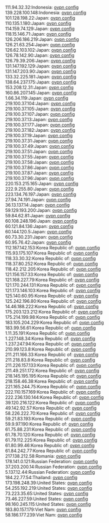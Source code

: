 111.94.32.32:Indonesia: [ovpn config](vpn/111_94_32_32.ovpn)  
139.228.100.148:Indonesia: [ovpn config](vpn/139_228_100_148.ovpn)  
101.128.198.22:Japan: [ovpn config](vpn/101_128_198_22.ovpn)  
110.135.1.180:Japan: [ovpn config](vpn/110_135_1_180.ovpn)  
114.159.74.129:Japan: [ovpn config](vpn/114_159_74_129.ovpn)  
118.15.146.71:Japan: [ovpn config](vpn/118_15_146_71.ovpn)  
126.206.186.219:Japan: [ovpn config](vpn/126_206_186_219.ovpn)  
126.21.63.254:Japan: [ovpn config](vpn/126_21_63_254.ovpn)  
126.62.103.102:Japan: [ovpn config](vpn/126_62_103_102.ovpn)  
126.78.142.90:Japan: [ovpn config](vpn/126_78_142_90.ovpn)  
126.79.39.206:Japan: [ovpn config](vpn/126_79_39_206.ovpn)  
131.147.192.129:Japan: [ovpn config](vpn/131_147_192_129.ovpn)  
131.147.203.90:Japan: [ovpn config](vpn/131_147_203_90.ovpn)  
133.32.225.181:Japan: [ovpn config](vpn/133_32_225_181.ovpn)  
138.64.237.175:Japan: [ovpn config](vpn/138_64_237_175.ovpn)  
153.208.12.31:Japan: [ovpn config](vpn/153_208_12_31.ovpn)  
160.86.207.145:Japan: [ovpn config](vpn/160_86_207_145.ovpn)  
1.66.34.119:Japan: [ovpn config](vpn/1_66_34_119.ovpn)  
219.100.37.104:Japan: [ovpn config](vpn/219_100_37_104.ovpn)  
219.100.37.105:Japan: [ovpn config](vpn/219_100_37_105.ovpn)  
219.100.37.107:Japan: [ovpn config](vpn/219_100_37_107.ovpn)  
219.100.37.13:Japan: [ovpn config](vpn/219_100_37_13.ovpn)  
219.100.37.177:Japan: [ovpn config](vpn/219_100_37_177.ovpn)  
219.100.37.182:Japan: [ovpn config](vpn/219_100_37_182.ovpn)  
219.100.37.19:Japan: [ovpn config](vpn/219_100_37_19.ovpn)  
219.100.37.31:Japan: [ovpn config](vpn/219_100_37_31.ovpn)  
219.100.37.49:Japan: [ovpn config](vpn/219_100_37_49.ovpn)  
219.100.37.51:Japan: [ovpn config](vpn/219_100_37_51.ovpn)  
219.100.37.55:Japan: [ovpn config](vpn/219_100_37_55.ovpn)  
219.100.37.58:Japan: [ovpn config](vpn/219_100_37_58.ovpn)  
219.100.37.86:Japan: [ovpn config](vpn/219_100_37_86.ovpn)  
219.100.37.87:Japan: [ovpn config](vpn/219_100_37_87.ovpn)  
219.100.37.96:Japan: [ovpn config](vpn/219_100_37_96.ovpn)  
220.153.215.165:Japan: [ovpn config](vpn/220_153_215_165.ovpn)  
222.9.255.80:Japan: [ovpn config](vpn/222_9_255_80.ovpn)  
223.134.76.197:Japan: [ovpn config](vpn/223_134_76_197.ovpn)  
27.94.74.191:Japan: [ovpn config](vpn/27_94_74_191.ovpn)  
36.13.137.14:Japan: [ovpn config](vpn/36_13_137_14.ovpn)  
59.129.193.200:Japan: [ovpn config](vpn/59_129_193_200.ovpn)  
59.84.62.81:Japan: [ovpn config](vpn/59_84_62_81.ovpn)  
60.108.248.196:Japan: [ovpn config](vpn/60_108_248_196.ovpn)  
60.121.84.136:Japan: [ovpn config](vpn/60_121_84_136.ovpn)  
60.144.120.5:Japan: [ovpn config](vpn/60_144_120_5.ovpn)  
60.73.30.231:Japan: [ovpn config](vpn/60_73_30_231.ovpn)  
60.95.76.42:Japan: [ovpn config](vpn/60_95_76_42.ovpn)  
112.187.142.153:Korea Republic of: [ovpn config](vpn/112_187_142_153.ovpn)  
115.93.175.107:Korea Republic of: [ovpn config](vpn/115_93_175_107.ovpn)  
118.33.30.32:Korea Republic of: [ovpn config](vpn/118_33_30_32.ovpn)  
118.37.80.252:Korea Republic of: [ovpn config](vpn/118_37_80_252.ovpn)  
118.42.212.205:Korea Republic of: [ovpn config](vpn/118_42_212_205.ovpn)  
121.156.157.33:Korea Republic of: [ovpn config](vpn/121_156_157_33.ovpn)  
121.168.227.79:Korea Republic of: [ovpn config](vpn/121_168_227_79.ovpn)  
121.170.244.131:Korea Republic of: [ovpn config](vpn/121_170_244_131.ovpn)  
121.173.146.103:Korea Republic of: [ovpn config](vpn/121_173_146_103.ovpn)  
125.140.60.95:Korea Republic of: [ovpn config](vpn/125_140_60_95.ovpn)  
125.242.196.80:Korea Republic of: [ovpn config](vpn/125_242_196_80.ovpn)  
14.46.188.222:Korea Republic of: [ovpn config](vpn/14_46_188_222.ovpn)  
175.203.123.212:Korea Republic of: [ovpn config](vpn/175_203_123_212.ovpn)  
175.214.199.98:Korea Republic of: [ovpn config](vpn/175_214_199_98.ovpn)  
183.105.204.229:Korea Republic of: [ovpn config](vpn/183_105_204_229.ovpn)  
183.99.56.61:Korea Republic of: [ovpn config](vpn/183_99_56_61.ovpn)  
1.11.35.191:Korea Republic of: [ovpn config](vpn/1_11_35_191.ovpn)  
1.227.148.34:Korea Republic of: [ovpn config](vpn/1_227_148_34.ovpn)  
1.237.247.94:Korea Republic of: [ovpn config](vpn/1_237_247_94.ovpn)  
210.99.123.8:Korea Republic of: [ovpn config](vpn/210_99_123_8.ovpn)  
211.211.166.33:Korea Republic of: [ovpn config](vpn/211_211_166_33.ovpn)  
211.218.83.8:Korea Republic of: [ovpn config](vpn/211_218_83_8.ovpn)  
211.226.157.133:Korea Republic of: [ovpn config](vpn/211_226_157_133.ovpn)  
211.49.251.172:Korea Republic of: [ovpn config](vpn/211_49_251_172.ovpn)  
218.145.195.195:Korea Republic of: [ovpn config](vpn/218_145_195_195.ovpn)  
218.158.46.38:Korea Republic of: [ovpn config](vpn/218_158_46_38.ovpn)  
221.165.244.75:Korea Republic of: [ovpn config](vpn/221_165_244_75.ovpn)  
222.110.157.169:Korea Republic of: [ovpn config](vpn/222_110_157_169.ovpn)  
222.236.130.144:Korea Republic of: [ovpn config](vpn/222_236_130_144.ovpn)  
39.120.216.122:Korea Republic of: [ovpn config](vpn/39_120_216_122.ovpn)  
49.142.92.57:Korea Republic of: [ovpn config](vpn/49_142_92_57.ovpn)  
58.226.222.70:Korea Republic of: [ovpn config](vpn/58_226_222_70.ovpn)  
59.21.83.193:Korea Republic of: [ovpn config](vpn/59_21_83_193.ovpn)  
59.9.97.190:Korea Republic of: [ovpn config](vpn/59_9_97_190.ovpn)  
61.75.88.231:Korea Republic of: [ovpn config](vpn/61_75_88_231.ovpn)  
61.78.70.120:Korea Republic of: [ovpn config](vpn/61_78_70_120.ovpn)  
61.79.112.225:Korea Republic of: [ovpn config](vpn/61_79_112_225.ovpn)  
61.80.99.46:Korea Republic of: [ovpn config](vpn/61_80_99_46.ovpn)  
61.84.242.77:Korea Republic of: [ovpn config](vpn/61_84_242_77.ovpn)  
217.138.212.58:Romania: [ovpn config](vpn/217_138_212_58.ovpn)  
178.141.0.121:Russian Federation: [ovpn config](vpn/178_141_0_121.ovpn)  
37.203.200.14:Russian Federation: [ovpn config](vpn/37_203_200_14.ovpn)  
5.137.12.44:Russian Federation: [ovpn config](vpn/5_137_12_44.ovpn)  
184.22.77.54:Thailand: [ovpn config](vpn/184_22_77_54.ovpn)  
173.198.248.39:United States: [ovpn config](vpn/173_198_248_39.ovpn)  
54.255.192.219:United States: [ovpn config](vpn/54_255_192_219.ovpn)  
73.223.35.65:United States: [ovpn config](vpn/73_223_35_65.ovpn)  
73.46.227.59:United States: [ovpn config](vpn/73_46_227_59.ovpn)  
98.160.245.115:United States: [ovpn config](vpn/98_160_245_115.ovpn)  
183.80.157.179:Viet Nam: [ovpn config](vpn/183_80_157_179.ovpn)  
58.186.177.239:Viet Nam: [ovpn config](vpn/58_186_177_239.ovpn)  
